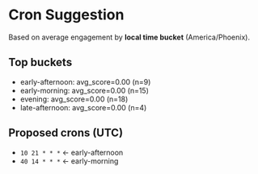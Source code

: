 # Cron Suggestion
Based on average engagement by **local time bucket** (America/Phoenix).

## Top buckets
- early-afternoon: avg_score=0.00 (n=9)
- early-morning: avg_score=0.00 (n=15)
- evening: avg_score=0.00 (n=18)
- late-afternoon: avg_score=0.00 (n=4)

## Proposed crons (UTC)
- `10 21 * * *`  ← early-afternoon
- `40 14 * * *`  ← early-morning
